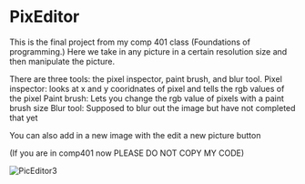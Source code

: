 # PixEditor

This is the final project from my comp 401 class (Foundations of programming.) Here we take in any picture in a certain
resolution size and then manipulate the picture. 

There are three tools: the pixel inspector, paint brush, and blur tool.
Pixel inspector: looks at x and y cooridnates of pixel and tells the rgb values of the pixel
Paint brush: Lets you change the rgb value of pixels with a paint brush size
Blur tool: Supposed to blur out the image but have not completed that yet

You can also add in a new image with the edit a new picture button

(If you are in comp401 now PLEASE DO NOT COPY MY CODE)


![PicEditor3](https://user-images.githubusercontent.com/52538852/65457945-a4fbeb80-de1a-11e9-89ef-a5c04e0a4394.gif)

